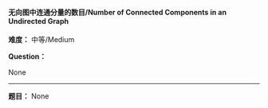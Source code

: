 #### 无向图中连通分量的数目/Number of Connected Components in an Undirected Graph
**难度：** 中等/Medium

**Question：** 

None

------

**题目：** 
None
